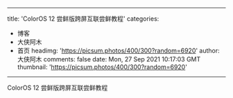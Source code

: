 
---
title: 'ColorOS 12 尝鲜版跨屏互联尝鲜教程'
categories: 
 - 博客
 - 大侠阿木
 - 首页
headimg: 'https://picsum.photos/400/300?random=6920'
author: 大侠阿木
comments: false
date: Mon, 27 Sep 2021 10:17:03 GMT
thumbnail: 'https://picsum.photos/400/300?random=6920'
---

<div>   
ColorOS 12 尝鲜版跨屏互联尝鲜教程  
</div>
            